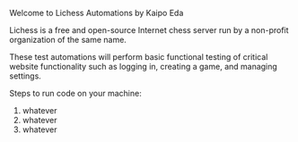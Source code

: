 Welcome to Lichess Automations by Kaipo Eda

Lichess is a free and open-source Internet chess server run by a non-profit organization of the same name. 

These test automations will perform basic functional testing of critical website functionality such as logging in, creating a game, and managing settings. 

Steps to run code on your machine:

1. whatever
2. whatever
3. whatever